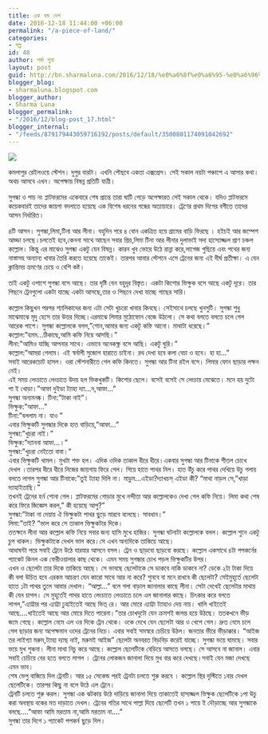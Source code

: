```yaml
---
title: এক খন্ড দেশ
date: 2016-12-18 11:44:00 +06:00
permalink: "/a-piece-of-land/"
categories:
- গল্প
id: 48
author: শর্মা লুনা
layout: post
guid: http://bn.sharmaluna.com/2016/12/18/%e0%a6%8f%e0%a6%95-%e0%a6%96%e0%a6%a8%e0%a7%8d%e0%a6%a1-%e0%a6%a6%e0%a7%87%e0%a6%b6/
blogger_blog:
- sharmaluna.blogspot.com
blogger_author:
- Sharma Luna
blogger_permalink:
- "/2016/12/blog-post_17.html"
blogger_internal:
- "/feeds/879179443059716192/posts/default/3500801174091042692"
---
```


![](http://4.bp.blogspot.com/-3T8Ykh648Q0/WFXNrM6gmMI/AAAAAAAAAiA/oEP8GNCp1hIKU3KDdIyg5tkIKOJzUKc3wCK4B/s1600/10177255_755726061144095_8594444175828996017_n.jpg)

কমলাপুর রেইলওয়ে স্টেশন। দুপুর বারটা। এখনি পৌছবে একতা এক্সপ্রেস। সেই সকাল নয়টা পঞ্চাশে এ আসার কথা। অথচ আসবে এখন। অপেক্ষায় বিষন্ন প্রতিটি যাত্রী।

সুগন্ধা ও পাচ নং প্লাটফরমের একেবারে শেষ প্রান্তে তারা ঘাটি গেড়ে অপেক্ষারত সেই সকাল থেকে। যদিও প্লাটফরমে কয়েকবারই তাদের জায়গা বদলাতে হয়েছে এক বিশেষ ধরনের গন্ধের অত্যাচারে। ট্রেণের প্রথম দিগের বগীতে তাদের আসন নির্ধারিত।

৪টি আসন। সুগন্ধা,লিমা,টিনা আর লীনা। বহুদিন পরে ৪ বোন একত্রিত হয়ে গ্রামের বাড়ি ফিরছে । হইচই আর জম্পেশ আড্ডা চলছে।চলতেই হবে,কেননা সাথে আছেন সবার প্রিয়,লিমা টিনা আর লীনার দুলাভাই সদা হাস্যোজ্জল প্রাণ চঞ্চল কল্লোল। কিন্তু এর মাঝেও সুগন্ধা একটু যেন বিষন্ন। কারন খুব ভোরে উঠে রান্না করে,লাগেজ গুছিয়ে এবং পথের জন্য নাস্তাসহ অন্যান্য খাবার তৈরি করতে হয়েছে তাকেই। তারপর আবার স্টেশনে এসে ট্রেনের জন্য এই দীর্ঘ প্রতীক্ষা। এ যেন ক্লান্তিময় ভ্রমণের চেয়ে ও বেশি কষ্ট।

তাই একটু ওপাশে সুগন্ধা বসে আছে। তার দৃষ্টি যেন বহুদূর বিস্তৃত। একটা কিশোর ভিক্ষুক বসে আছে একটু দূরে। তার পিছনে ট্রেনগুলো একটা যাচ্ছে একটা আসছে,তার ও পিছনে দেখা যাচ্ছে গাছের সারি।

কল্লোল কিছুখন পরপর শ্যালিকাদের জন্য এটা সেটা খুচরো খাবার কিনছে। সেইসাথে চলছে খুনসুটি। সুগন্ধা শুধু মাঝেমাঝে মৃদু হেসে তার উত্তর দিচ্ছে।এরমাঝে লিমার মুঠোফোন বেজে উঠলো। সে কথা বলতে বলতে চলে গেল আরেক পাশে। সুগন্ধা কল্লোলকে বলল,”শোন,আমার জন্য একটু কফি আনো। মাথাটা ধরেছে।”  
কল্লোল:”হমম…ঠিকাছে,আমি কফি নিয়ে আসছি।”  
লীনা:”আমিও যাচ্ছি আপনার সাথে। এভাবে অনেকক্ষ্ণ বসে আছি। একটু ঘুরি।”  
কল্লোল:”আমরা গেলাম। এই স্বর্নালী সুজোগ হারাতে চাইনা। রথ দেখা হবে কলা বেচা ও হবে। হা হা…”  
সবাই আরেকচোট হাসল। ওরা স্টেশনারীতে গেল কফি কিনতে। সুগন্ধা আর টিনা রইল বসে। লিমার ফোন ছাড়ার লক্ষন নেই।  
এই সময় লেংচাতে লেংচাতে উদয় হল ভিকখুকটি। কিশোর ছেলে। বসেই বসেই সে লেংচায় মেঝেতে। মনে হয় দুটো পা ই খোড়া।”আফা দুইডা ট্যাহা দ্যা…ন,আফা…”  
সুগন্ধা অন্যমনষ্ক। টিনা:”টাকা নাই”।  
ভিক্ষুক:”আফা…”  
টিনা:”বললাম না। যাও ”  
এবার ভিক্ষুকটি সুগন্ধার দিকে হাত বাড়িয়ে,”আফা…”  
সুগন্ধা:”খুচরা নাই।”  
ভিক্ষুক:”দ্যাননা আফা…।”  
সুগন্ধা:”খুচরা নেইতো বাবা।”  
এবার ভিক্ষুকটি থামল। মুখটা শক্ত হল। এদিক ওদিক তাকাল ধীরে ধীরে।একবার সুগন্ধা আর টিনাকে শীতল চোখে দেখল ।তারপর ধীরে ধীরে নিজের জায়গায় ফিরে গেল। গিয়ে হাতে পাথর নিল। হাত উঁচু করে পাথর দেখিয়ে উচু গলায় বলতে লাগল সুগন্ধা আর টিনাকে:”তুই ট্যাহা দিলি না। মাড়ুম…এইডা?দ্যাখচস্ এইডা কী? “মাথা নাড়ল সে,”খাড়া দ্যাহাইতাছি।”  
তখনই ট্রেনের হর্ন শোনা গেল। প্লাটফরমের গোড়ার মুখে নন্দীতা আর কল্লোলকেও দেখা গেল কফি নিয়ে। লিমা কথা শেষ করে ফিরে জিজ্ঞেস করল,” কী হয়েছে আপু?”  
সুগন্ধা:”টাকা না দেয়ায় ঐ ভিক্ষুকটা পাথর ছুড়ে মারবে বলেছে। সাবধান।”  
লিমা:”তাই? “ভাল করে সে তাকাল ভিক্ষুকটার দিকে।  
ততক্ষনে লীনা আর কল্লোল কফি নিয়ে সবার জন্য হাসি মুখে হাজির। সুগন্ধা ঘটনাটা কল্লোলকে বলল। কল্লোল শুনে একটু চুপ থাকল। ভিক্ষুকটাকে দেখল ভাল করে।সে এখন অন্যদিকে তাকিয়ে আছে।  
আধাঘন্টা পরে সবাই ট্রেনে উঠে যারযার আসনে বসল। ট্রেন ও ছাড়বো ছাড়বো করছে। কল্লোল একসাথে ৪টা পপকর্নের প্যাকেট কিনল এক ফেরীওয়ালার কাছ থেকে। এমন সময় সুগন্ধার চোখ পড়ল ভিক্ষুকটির উপর।  
এখন ও ছেলেটা তার দিকে তাকিয়ে আছে। সে ভাবছে ছেলেটাকে সে ডাকবে নাকি ডাকবে না? ডেকে ২টা টাকা দিয়ে কী বলা উচিত হবে এরকম আচরণ যেন কারো সাথে আর না করে? শুনবে বা মনে রাখবে কী ছেলেটা? সেইমুহূর্তে ছেলেটা হাতে ১টা পাথর তুলে আবার দেখাল। “আল্লা…” বলে গলা বাড়াল জানালার কাছে লীনা। সেটা দেখেই ছেলেটার মাথায় কী যেন চাপল। সে মুহূর্তেই পাথর হাতে লেংচাতে লেংচাতে চলে এল জানালার কাছে। চিৎকার করে বলতে লাগল,”এ্যাট্টার পর এ্যাট্টা ঢুহাইতেই আছে ভিত্ রে। আর মোরে এ্যাট্টা ট্যাহাও দেয় নায়। খালি খাইতেই আছে….খাইতেই আছে আর মোরে দিতে পারেনা।”তার চোখদুটো যেন ক্রমশই জলন্ত হয়ে উঠছে। ততকখনে ভীড় জমে গেছে। কল্লোল নেমে এল ওর দিকে ট্রেন থেকে। ওকে দেখে যেন ছেলেটা আর ও খেপে গেল। দ্রুত নেমে চলে গেল ছাড়ার জন্য অপেক্ষমান ওদের ট্রেনের নিচে। এবার সবাই সমস্বরে চেচিয়ে উঠল। জনতার ভীরে ভীড়াক্কার। “আইজ তর লাইগ্যা মরুম,ট্যাহা দ্যাছ নাই, মরুমই আইজ” ছেলেটা অনবরত বিড়বিড় করেই যাচ্ছে। সুগন্ধা ভয়ে ঘামছে। সবার ভয়ে মুখ শুকনা। লীনা মাথা নিচু করে আছে। কল্লোল ছেলেটিকে বেড়িয়ে আসতে বলছে। সে আসবে না জানাল। এবার সবাই চেচিয়ে বের হতে বলতে লাগল । ট্রেনের লোকজন জানালা দিয়ে মুখ বার করে দেখছে।সবাই যেন মজা দেখছে এমন ভাব।  
শেষ ভেপু বাজিয়ে দিল ট্রেনটি। আর ১৫ সেকেন্ড পরই ট্রেনটা চলতে শুরু করবে । কল্লোল স্থির দৃস্টিতে ১বার দেখল ছেলেটিকে। তারপর কিছু না বলে উঠে এল ট্রেনে।  
ট্রেনটি চলতে শুরু করল। সুগন্ধা এক ঝটকায় উঠে দাড়িয়ে জানালা দিয়ে তাকাতেই হাস্যজ্জল ভিক্ষুক ছেলেটিকে ১পা উচু করা অবস্থায় বকের মত দাড়াতে দেখল। ট্রেনের গতির সাথে পাল্লা দিয়ে ছেলেটি তখন ১ পায়ে ই দৌড়াচ্ছে আর সুগন্ধাকে বলছে….”আফা আমি মরতাম না,আমি মরতাম না….”  
সুগন্ধা তার দিগে ১ প্যাকেট পপকর্ন ছুড়ে দিল।